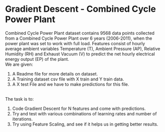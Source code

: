 # Gradient Descent - Combined Cycle Power Plant
Combined Cycle Power Plant dataset contains 9568 data points collected from a Combined Cycle Power Plant over 6 years (2006-2011), when the power plant was set to work with full load. Features consist of hourly average ambient variables Temperature (T), Ambient Pressure (AP), Relative Humidity (RH) and Exhaust Vacuum (V) to predict the net hourly electrical energy output (EP) of the plant.
<br>We are given:<br>
1. A Readme file for more details on dataset. <br>
2. A Training dataset csv file with X train and Y train data. <br>
3. A X test File and we have to make predictions for this file. <br>

<br>The task is to:<br>
1. Code Gradient Descent for N features and come with predictions.<br>
2. Try and test with various combinations of learning rates and number of iterations.<br>
3. Try using Feature Scaling, and see if it helps us in getting better results. <br>
